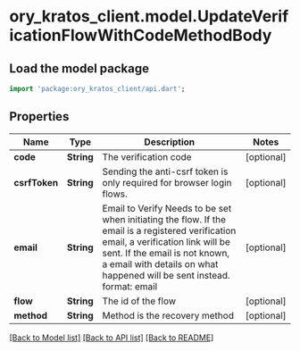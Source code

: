 # ory_kratos_client.model.UpdateVerificationFlowWithCodeMethodBody

## Load the model package
```dart
import 'package:ory_kratos_client/api.dart';
```

## Properties
Name | Type | Description | Notes
------------ | ------------- | ------------- | -------------
**code** | **String** | The verification code | [optional] 
**csrfToken** | **String** | Sending the anti-csrf token is only required for browser login flows. | [optional] 
**email** | **String** | Email to Verify  Needs to be set when initiating the flow. If the email is a registered verification email, a verification link will be sent. If the email is not known, a email with details on what happened will be sent instead.  format: email | [optional] 
**flow** | **String** | The id of the flow | [optional] 
**method** | **String** | Method is the recovery method | [optional] 

[[Back to Model list]](../README.md#documentation-for-models) [[Back to API list]](../README.md#documentation-for-api-endpoints) [[Back to README]](../README.md)


